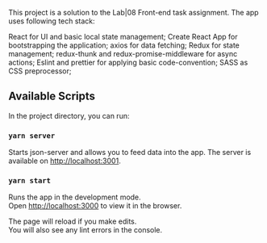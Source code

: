 This project is a solution to the Lab|08 Front-end task assignment. The app uses following tech stack:

React for UI and basic local state management;
Create React App for bootstrapping the application;
axios for data fetching;
Redux for state management;
redux-thunk and redux-promise-middleware for async actions;
Eslint and prettier for applying basic code-convention;
SASS as CSS preprocessor;


## Available Scripts

In the project directory, you can run:

### `yarn server`

Starts json-server and allows you to feed data into the app. The server is available on [http://localhost:3001](http://localhost:3001).

### `yarn start`

Runs the app in the development mode.<br />
Open [http://localhost:3000](http://localhost:3000) to view it in the browser.

The page will reload if you make edits.<br />
You will also see any lint errors in the console.
